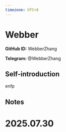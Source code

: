 ```yaml
---
timezone: UTC+8
---
```


# Webber

**GitHub ID:** WebberZhang

**Telegram:** @WebberZhang

## Self-introduction

enfp

## Notes

<!-- Content_START -->

# 2025.07.30


<!-- Content_END -->
